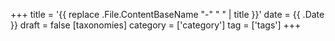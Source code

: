 +++
title = '{{ replace .File.ContentBaseName "-" " " | title }}'
date = {{ .Date }}
draft = false
[taxonomies]
  category = ['category']
  tag = ['tags']
+++
